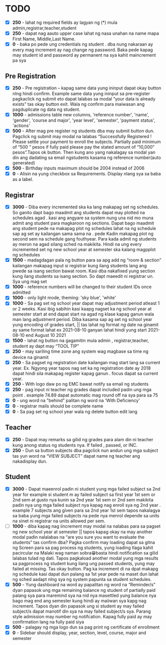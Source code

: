 # TODO

- [x] __250__ - lahat ng required fields ay lagyan ng (*) mula admin,registrar,teacher,student
- [x] __250__ - dapat nag aauto upper case lahat ng nasa unahan na name mapa First Name, Middle,Last Name.
- [x] __0__ - baka po pede ung credentials ng student . dba nung nakaraan ay every mag increment ay nag change ng password. Baka pede kapag may student id and password ay permanent na sya kahit maincrement pa sya

## Pre Registration

- [x] __250__ - Pre registration – kapag same data yung ininput dapat okay button nlng hindi confirm. Example same data yung ininput sa pre-register pagkaclick ng submit eto dapat lalabas sa modal “your data is already exists” tas okay button exit. Wala ng confirm para maiwasan ang pagduplicate ng data ng student.
- [x] __1000__ - admissions table new columns, 'reference number', 'name', 'gender', 'course and major', 'year level', 'semester', 'payment status', 'actions'
- [x] __500__ - After mag pre register ng students dba may submit button dun. Pagclick ng submit may modal na lalabas “Successfully Registered ! Please settle your payment to enroll the subjects. Partially paid minimum of “500 ” pesos if fully paid please pay the stated amount of “10,000” pesos”.Tapos ok button. Then kung ano yang nakalagay sa modal yan din ang dadating sa email ngstudents kasama ng reference number(auto generated)
- [x] __500__ - Birthday inputs maximum should be 2004 instead of 2006
- [x] __0__ - Alisin na yung checkbox sa Requirements. Display nlang sya sa baba as a label.

## Registrar

- [x] __3000__ - Diba every incremented ska ka lang makapag set ng schedules. So ganito dapt bago maadmit ang students dapat may plotted na schedules agad . kasi ang angyare sa system nung una nid mo muna admit ang student para magkaroon ng sections. Dapat bago maadmit ang student pede na makapag plot ng schedules lahat na ng schedule sap ag set ay kailangan sama sama na . pede Kadin makapag plot ng second sem na schedule gang fouthyear. Para kada admit ng students ay meron na agad silang sched na makikita. Hindi na ung every incremented set ng new school year at semester ska kalang magpplot ng schedules
- [x] __1500__ - madagdagan pala ng button para sa apg add ng “room & section” kailangan makapag input si registrar kung ilang students lang ang pwede sa isang section bawat room. Kasi dba nakafixed yung section kung ilang students sa isang section. So dapt maeedit ni registrar un. Sya ung mag set
- [x] __1000__ - reference numbers will be changed to their student IDs once admitted
- [x] __1000__ - only light mode, theming: 'sky blue', 'white'
- [x] __1000__ - Sa pag set ng school year dapat may adjustment period atleast 1 or 2 weeks.  Kasi ibig sabihin kasi kaapg nagset ka ng school year at semester start at end dapat start na agad ng klase kapag ganun wala man lang adjustment period. Diba kasama sap ag set ng school year yung encoding of grades start, || tas lahat ng format ng date na ginamit ay same format lahat ex 2021-08-10 ganyan lahat hindi yung start 2021-08-10   end August 10 2021
- [x] __1500__ - lahat ng button na gagamitin mula admin , registrar,teacher, student ay dapt may “TOOL TIP”
- [x] __250__ - may sariling time zone ang system wag magbase sa time ng device na ginamit
- [x] __250__ - Sa pagset ng registration date kailangan mag start lang sa current year. Ex. Ngyong year tapos nag set ka ng registration date ay 2018 dapat hindi sila makapag register kapag ganun . focus dapat sa current year.
- [x] __250__ - With logo daw po ng EMC bawat notify sa email ng students
- [x] __250__ - pag input ni teacher ng grades dapat included padin ung mga point . example 74.89 dapat automatic mag round off na sya para sa 75
- [x] __0__ - ung word na "behind" palitan ng word na 'With Deficiency'
- [x] __0__ - registrar mails should be complete name
- [x] __0__ - Sa pag set ng school year wala ng delete button edit lang

## Teacher

- [x] __250__ - Dapat may remarks sa gilid ng grades para alam din ni teacher kung anong status ng students nya. If failed , passed, or INC.
- [x] __250__ - Dun sa button subjects dba pagclick nun andun ung mga subject tas yun word na “VIEW SUBJECT” dapat name ng teacher ang nakadisplay dun.

## Student

- [x] __3000__ - Dapat maeenrol padin ni student yung mga failed subject sa 2nd year for example si student m ay failed subject sa first year 1st sem or 2nd sem at gusto nya kunin sa 2nd year 1st sem or 2nd sem makikita padin nya ung mga failed subject nya kapag nag enroll sya ng 2nd year . example 7 subjects ang given para sa 2nd year 1st sem tapos nakalagya sa baba yung mga failed subjects na pede nya menrol depende sa units na sinet ni registrar na units allowed per sem.
- [ ] __1000__ - diba kapag nag iincrement may modal na nalabas para sa pagset ng new school year at semester || tapos kapag okay na may another modal padin nalalabas na “are you sure you want to evaluate the students” tas confirm dba? Pagka confirm may loading dapat sa gitna ng Screen para sa pag process ng students, yung loading tlaga kahit pacircular na Malaki wag naman sobra😁basta hindi notification sa gilid lalabas tulad ng dati. Tapos pagkaload another modal yung mga results sa pagprocess ng student kung ilang ung passed students, yung may failed at missing. Tas okay button. Pag ka increment di na dpat makapg ng schedule kasi dapat dun palang sa 1st year pede na maset dun lahat ng sched aadapt nlng sya ng system papunta sa student schedules.
- [x] __500__ - Yung dashboard na word ay papalitan ng word na “Reminder/s” dyan papasok ung mga remaining balance ng student of partially paid palang sya para maremind sya na nid nya masettled yung balance nya bago mag end ang semester kung hindi ay maiiwan sya kapg nag increment. Tapos dyan din papasok ung si student ay may failed subject/s dapat manotif din sya na may failed subject/s sya. Parang style admission may number ng notifcation. Kapag fully paid ay may confirmation lang na fully paid siya
- [x] __500__ - palagay ng mga logo dun sa pag print ng certificate of enrollment
- [x] __0__ - Sidebar should display, year, section, level, course, major and semester

